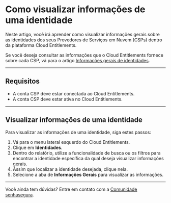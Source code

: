 # Como visualizar informações de uma identidade

Neste artigo, você irá aprender como visualizar informações gerais sobre as identidades dos seus Provedores de Serviços em Nuvem (CSPs) dentro da plataforma Cloud Entitlements.

Se você deseja consultar as informações que o Cloud Entitlements fornece sobre cada CSP, vá para o artigo [Informações gerais de identidades](/v3-32/docs/pt/cloud-entitlements-identities-general-information).

* * *

## Requisitos

* A conta CSP deve estar conectada ao Cloud Entitlements.
* A conta CSP deve estar ativa no Cloud Entitlements.


* * *

## Visualizar informações de uma identidade

Para visualizar as informações de uma identidade, siga estes passos:

1. Vá para o menu lateral esquerdo do Cloud Entitlements.
2. Clique em **Identidades**.
3. Dentro do relatório, utilize a funcionalidade de busca ou os filtros para encontrar a identidade específica da qual deseja visualizar informações gerais.
4. Assim que localizar a identidade desejada, clique nela.
5. Selecione a aba de **Informações Gerais** para visualizar as informações.




* * *
Você ainda tem dúvidas? Entre em contato com a [Comunidade senhasegura](https://community.senhasegura.io/).
